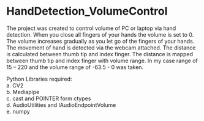 # HandDetection_VolumeControl

The project was created to control volume of PC or laptop via hand detection. When you close all fingers of your hands the volume is set to 0. The volume increases gradually as you let go of the fingers of your hands. The movement of hand is detected via the webcam attached. The distance is calculated between thumb tip and index finger. The distance is mapped between thumb tip and index finger with volume range. In my case range of 15 – 220 and the volume range of -63.5 - 0 was taken.

Python Libraries required:\
a. CV2\
b. Mediapipe\
c. cast and POINTER form ctypes\
d. AudioUtilities and IAudioEndpointVolume\
e. numpy

